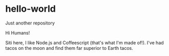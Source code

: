# hello-world
Just another repository

Hi Humans!

Siti here, I like Node.js and Coffeescript (that's what I'm made of!).
I've had tacos on the moon and find them far superior to Earth tacos.
